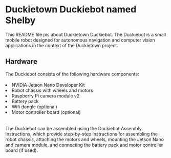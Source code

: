 <h1>Duckietown Duckiebot named Shelby</h1>
This README file pis about Duckietown Duckiebot. The Duckiebot is a small mobile robot designed for autonomous navigation and computer vision applications in the context of the Duckietown project.
<h2>Hardware</h2>
The Duckiebot consists of the following hardware components:
<br></br>
<li>NVIDIA Jetson Nano Developer Kit</li>
<li>Robot chassis with wheels and motors</li>
<li>Raspberry Pi camera module v2</li>
<li>Battery pack</li>
<li>Wifi dongle (optional)</li>
<li>Motor controller board (optional)</li>
<br></br>
The Duckiebot can be assembled using the Duckiebot Assembly Instructions, which provide step-by-step instructions for assembling the robot chassis, attaching the motors and wheels, mounting the Jetson Nano and camera module, and connecting the battery pack and motor controller board (if used).
